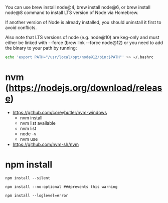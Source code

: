 You can use brew install node@4, brew install node@6, or brew install node@8 command to install LTS version of Node via Homebrew.

If another version of Node is already installed, you should uninstall it first to avoid conflicts.

Also note that LTS versions of node (e.g. node@10) are keg-only and must either be linked with --force (brew link --force node@12) or you need to add the binary to your path by running:
``` bash
echo 'export PATH="/usr/local/opt/node@12/bin:$PATH"' >> ~/.bashrc
```

# nvm (https://nodejs.org/download/release)
- https://github.com/coreybutler/nvm-windows
  - nvm install <version>
  - nvm list available
  - nvm list
  - node -v
  - nvm use <version>
- https://github.com/nvm-sh/nvm

# npm install
```
npm install --silent

npm install --no-optional ###prevents this warning

npm install --loglevel=error
```
